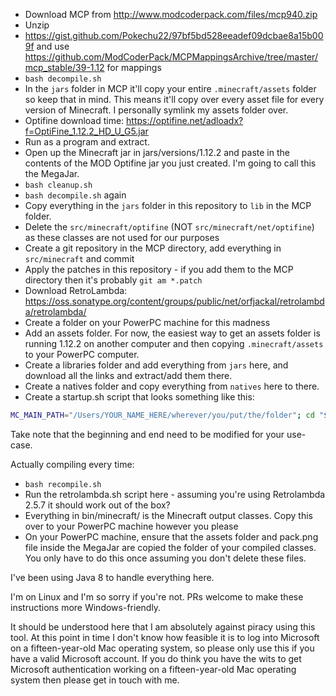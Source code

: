 - Download MCP from http://www.modcoderpack.com/files/mcp940.zip
- Unzip
- https://gist.github.com/Pokechu22/97bf5bd528eeadef09dcbae8a15b009f and use
https://github.com/ModCoderPack/MCPMappingsArchive/tree/master/mcp_stable/39-1.12 for mappings
- `bash decompile.sh`
- In the `jars` folder in MCP it'll copy your entire `.minecraft/assets` folder so keep that in mind. This means it'll copy over every asset file for every version of Minecraft.
I personally symlink my assets folder over.
- Optifine download time: https://optifine.net/adloadx?f=OptiFine_1.12.2_HD_U_G5.jar
- Run as a program and extract.
- Open up the Minecraft jar in jars/versions/1.12.2 and paste in the contents of the MOD Optifine jar you just created. I'm going to call this the MegaJar.
- `bash cleanup.sh`
- `bash decompile.sh` again
- Copy everything in the `jars` folder in this repository to `lib` in the MCP folder.
- Delete the `src/minecraft/optifine` (NOT `src/minecraft/net/optifine`) as these classes are not used for our purposes
- Create a git repository in the MCP directory, add everything in `src/minecraft` and commit
- Apply the patches in this repository - if you add them to the MCP directory then it's probably `git am *.patch`
- Download RetroLambda: https://oss.sonatype.org/content/groups/public/net/orfjackal/retrolambda/retrolambda/
- Create a folder on your PowerPC machine for this madness
- Add an assets folder. For now, the easiest way to get an assets folder is running 1.12.2 on another computer and then copying `.minecraft/assets` to your PowerPC computer.
- Create a libraries folder and add everything from `jars` here, and download all the links and extract/add them there.
- Create a natives folder and copy everything from `natives` here to there.
- Create a startup.sh script that looks something like this:

```sh
MC_MAIN_PATH="/Users/YOUR_NAME_HERE/wherever/you/put/the/folder"; cd "$MC_MAIN_PATH"; java -cp "$MC_MAIN_PATH"/minecraft.jar:"$MC_MAIN_PATH"/libraries/guava-jdk5-17.0.jar:"$MC_MAIN_PATH"/libraries/jinput.jar:"$MC_MAIN_PATH"/libraries/lwjgl.jar:"$MC_MAIN_PATH"/libraries/lwjgl_util.jar:"$MC_MAIN_PATH"/libraries/netty-buffer-4.0.10.Final.jar:"$MC_MAIN_PATH"/libraries/netty-codec-4.0.10.Final.jar:"$MC_MAIN_PATH"/libraries/netty-common-4.0.10.Final.jar:"$MC_MAIN_PATH"/libraries/netty-handler-4.0.10.Final.jar:"$MC_MAIN_PATH"/libraries/netty-transport-4.0.10.Final.jar:"$MC_MAIN_PATH"/libraries/codecjorbis-1.0-SNAPSHOT.jar:"$MC_MAIN_PATH"/libraries/codecwav-20101023.jar:"$MC_MAIN_PATH"/libraries/commons-codec-1.6.jar:"$MC_MAIN_PATH"/libraries/commons-io-2.2.jar:"$MC_MAIN_PATH"/libraries/commons-logging-1.1.3.jar:"$MC_MAIN_PATH"/libraries/jutils-1.0.0.jar:"$MC_MAIN_PATH"/libraries/soundsystem-20120107.jar:"$MC_MAIN_PATH"/libraries/vecmath-1.3.1.jar:"$MC_MAIN_PATH"/libraries/authlib-1.5.21.jar:"$MC_MAIN_PATH"/libraries/log4j-api-2.3.jar:"$MC_MAIN_PATH"/libraries/log4j-to-slf4j-2.3.jar:"$MC_MAIN_PATH"/libraries/jopt-simple-4.6.jar:"$MC_MAIN_PATH"/libraries/gson-2.2.4.jar:"$MC_MAIN_PATH"/libraries/commons-lang3-3.1.jar:"$MC_MAIN_PATH"/libraries/librarylwjglopenal-20100824.jar:"$MC_MAIN_PATH"/libraries/icu4j-core-mojang-51.2.jar:"$MC_MAIN_PATH"/libraries/trove4j-3.0.3.jar:"$MC_MAIN_PATH"/libraries/slf4j-api-1.7.21.jar:"$MC_MAIN_PATH"/libraries/slf4j-simple-1.7.21.jar:"$MC_MAIN_PATH"/libraries/fastutil-7.2.1.jar:"$MC_MAIN_PATH"/libraries/sanselan-0.97-incubator.jar: -Djava.library.path="$MC_MAIN_PATH"/natives/ -Xms768M -Xmx768M net.minecraft.client.main.Main --version mcp --assetsDir "$MC_MAIN_PATH"/assets/ --gameDir . --assetIndex 1.12 --accessToken empty --userProperties {} --username USERNAME
```

Take note that the beginning and end need to be modified for your use-case.

Actually compiling every time:

- `bash recompile.sh`
- Run the retrolambda.sh script here - assuming you're using Retrolambda 2.5.7 it should work out of the box?
- Everything in bin/minecraft/ is the Minecraft output classes. Copy this over to your PowerPC machine however you please
- On your PowerPC machine, ensure that the assets folder and pack.png file inside the MegaJar are copied the folder of your compiled classes. You only have to do this once assuming you don't delete these files.

I've been using Java 8 to handle everything here.

I'm on Linux and I'm so sorry if you're not. PRs welcome to make these instructions more Windows-friendly.

It should be understood here that I am absolutely against piracy using this tool. At this point in time I don't know how
feasible it is to log into Microsoft on a fifteen-year-old Mac operating system, so please only use this if you have
a valid Microsoft account. If you do think you have the wits to get Microsoft authentication working on a fifteen-year-old
Mac operating system then please get in touch with me.